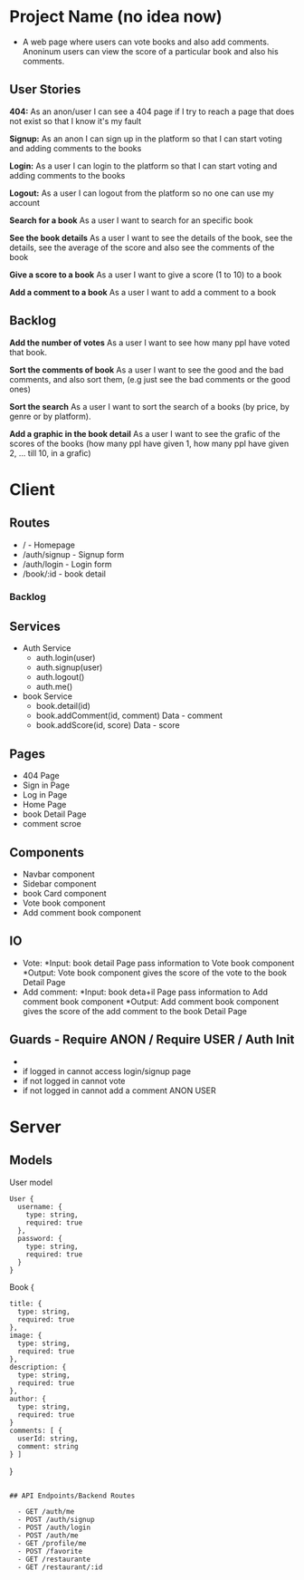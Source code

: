 # Project Name (no idea now)

- A web page where users can vote books and also add comments. Anoninum users can view the score of a particular book and also his comments.

## User Stories

  **404:** As an anon/user I can see a 404 page if I try to reach a page that does not exist so that I know it's my fault
  
  **Signup:** As an anon I can sign up in the platform so that I can start voting and adding comments to the books
  
  **Login:** As a user I can login to the platform so that I can start voting and adding comments to the books
  
  **Logout:** As a user I can logout from the platform so no one can use my account

  **Search for a book** As a user I want to search for an specific book
 
  **See the book details** As a user I want to see the details of the book, see the details, see the average of the score and also see the comments of the book

  **Give a score to a book** As a user I want to give a score (1 to 10) to a book

  **Add a comment to a book** As a user I want to add a comment to a book

## Backlog

  **Add the number of votes** As a user I want to see how many ppl have voted that book.

  **Sort the comments of book** As a user I want to see the good and the bad comments, and also sort them, (e.g just see the bad comments or the good ones)

  **Sort the search** As a user I want to sort the search of a books (by price, by genre or by platform).

  **Add a graphic in the book detail** As a user I want to see the grafic of the scores of the books (how many ppl have given 1, how  many ppl have given 2, ... till 10,  in a grafic)
  
  
# Client

## Routes

  - / - Homepage
  - /auth/signup - Signup form
  - /auth/login - Login form
  - /book/:id - book detail

  ### Backlog

## Services

- Auth Service
  - auth.login(user)
  - auth.signup(user)
  - auth.logout()
  - auth.me()
- book Service
  - book.detail(id)
  - book.addComment(id, comment) Data - comment  
  - book.addScore(id, score) Data - score  

## Pages

- 404 Page
- Sign in Page
- Log in Page
- Home Page
- book Detail Page
- comment scroe

## Components

- Navbar component
- Sidebar component
- book Card component
- Vote book component
- Add comment book component

## IO

- Vote: *Input: book detail Page pass information to Vote book component *Output: Vote book component gives the score of the vote to the book Detail Page
- Add comment: *Input: book deta+il Page pass information to Add comment book component *Output: Add comment book component gives the score of the add comment to the book Detail Page

## Guards - Require ANON / Require USER / Auth Init

- 
- if logged in cannot access login/signup page
- if not logged in cannot vote
- if not logged in cannot add a comment ANON USER

# Server

## Models

  User model

  ```
  User {
    username: {
      type: string,
      required: true
    },
    password: {
      type: string,
      required: true
    }
  }
  ```

  Book {

    title: {
      type: string,
      required: true
    },
    image: {
      type: string,
      required: true
    },
    description: {
      type: string,
      required: true
    },
    author: {
      type: string,
      required: true
    }
    comments: [ {
      userId: string,
      comment: string
    } ]
}
```

## API Endpoints/Backend Routes

  - GET /auth/me
  - POST /auth/signup
  - POST /auth/login
  - POST /auth/me
  - GET /profile/me
  - POST /favorite
  - GET /restaurante
  - GET /restaurant/:id